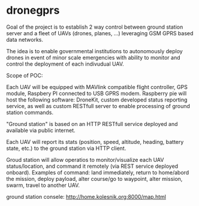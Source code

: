 # dronegprs

Goal of the project is to establish 2 way control between ground station server and a fleet of UAVs (drones, planes, ...) leveraging GSM GPRS based data networks.

The idea is to enable governmental institutions to autonomously deploy drones in event of minor scale emergencies with ability to monitor and control the deployment of each indivudual UAV.


Scope of POC:

Each UAV will be equipped with MAVlink compatible flight controller, GPS module, Raspbery PI connected to USB GPRS modem. Raspberry pie will host the following software: DroneKit, custom developed status reporting service, as well as custom RESTfull server to enable processing of ground station commands.

"Ground station" is based on an HTTP RESTfull service deployed and available via public internet.


Each UAV will report its stats (position, speed, altitude, heading, battery state, etc.) to the ground station via HTTP client.

Groud station will allow operatios to monitor/visualize each UAV status/location, and command it remotely (via REST service deployed onboard). Examples of command: land immediately, return to home/abord the mission, deploy payload, alter course/go to waypoint, alter mission, swarm, travel to another UAV.


ground station consele: http://home.kolesnik.org:8000/map.html
